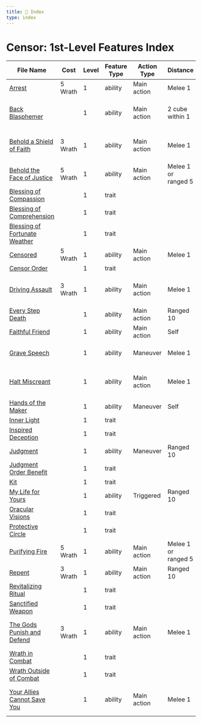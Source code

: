 ```yaml
---
title: 📑 Index
type: index
---
```


# Censor: 1st-Level Features Index

| File Name                                                               | Cost    | Level | Feature Type | Action Type | Distance            | Target                 |
| ----------------------------------------------------------------------- | ------- | ----- | ------------ | ----------- | ------------------- | ---------------------- |
| [Arrest](../Arrest)                                                     | 5 Wrath | 1     | ability      | Main action | Melee 1             | One creature           |
| [Back Blasphemer](../Back%20Blasphemer)                                 |         | 1     | ability      | Main action | 2 cube within 1     | Each enemy in the area |
| [Behold a Shield of Faith](../Behold%20a%20Shield%20of%20Faith)         | 3 Wrath | 1     | ability      | Main action | Melee 1             | One creature or object |
| [Behold the Face of Justice](../Behold%20the%20Face%20of%20Justice)     | 5 Wrath | 1     | ability      | Main action | Melee 1 or ranged 5 | One creature           |
| [Blessing of Compassion](../Blessing%20of%20Compassion)                 |         | 1     | trait        |             |                     |                        |
| [Blessing of Comprehension](../Blessing%20of%20Comprehension)           |         | 1     | trait        |             |                     |                        |
| [Blessing of Fortunate Weather](../Blessing%20of%20Fortunate%20Weather) |         | 1     | trait        |             |                     |                        |
| [Censored](../Censored)                                                 | 5 Wrath | 1     | ability      | Main action | Melee 1             | One creature           |
| [Censor Order](../Censor%20Order)                                       |         | 1     | trait        |             |                     |                        |
| [Driving Assault](../Driving%20Assault)                                 | 3 Wrath | 1     | ability      | Main action | Melee 1             | One creature or object |
| [Every Step Death](../Every%20Step%20Death)                             |         | 1     | ability      | Main action | Ranged 10           | One creature           |
| [Faithful Friend](../Faithful%20Friend)                                 |         | 1     | ability      | Main action | Self                | Self                   |
| [Grave Speech](../Grave%20Speech)                                       |         | 1     | ability      | Maneuver    | Melee 1             | One dead creature      |
| [Halt Miscreant](../Halt%20Miscreant)                                   |         | 1     | ability      | Main action | Melee 1             | One creature or object |
| [Hands of the Maker](../Hands%20of%20the%20Maker)                       |         | 1     | ability      | Maneuver    | Self                | Self                   |
| [Inner Light](../Inner%20Light)                                         |         | 1     | trait        |             |                     |                        |
| [Inspired Deception](../Inspired%20Deception)                           |         | 1     | trait        |             |                     |                        |
| [Judgment](../Judgment)                                                 |         | 1     | ability      | Maneuver    | Ranged 10           | One enemy              |
| [Judgment Order Benefit](../Judgment%20Order%20Benefit)                 |         | 1     | trait        |             |                     |                        |
| [Kit](../Kit)                                                           |         | 1     | trait        |             |                     |                        |
| [My Life for Yours](../My%20Life%20for%20Yours)                         |         | 1     | ability      | Triggered   | Ranged 10           | Self or one ally       |
| [Oracular Visions](../Oracular%20Visions)                               |         | 1     | trait        |             |                     |                        |
| [Protective Circle](../Protective%20Circle)                             |         | 1     | trait        |             |                     |                        |
| [Purifying Fire](../Purifying%20Fire)                                   | 5 Wrath | 1     | ability      | Main action | Melee 1 or ranged 5 | One creature           |
| [Repent](../Repent)                                                     | 3 Wrath | 1     | ability      | Main action | Ranged 10           | One creature           |
| [Revitalizing Ritual](../Revitalizing%20Ritual)                         |         | 1     | trait        |             |                     |                        |
| [Sanctified Weapon](../Sanctified%20Weapon)                             |         | 1     | trait        |             |                     |                        |
| [The Gods Punish and Defend](../The%20Gods%20Punish%20and%20Defend)     | 3 Wrath | 1     | ability      | Main action | Melee 1             | One creature or object |
| [Wrath in Combat](../Wrath%20in%20Combat)                               |         | 1     | trait        |             |                     |                        |
| [Wrath Outside of Combat](../Wrath%20Outside%20of%20Combat)             |         | 1     | trait        |             |                     |                        |
| [Your Allies Cannot Save You](../Your%20Allies%20Cannot%20Save%20You)   |         | 1     | ability      | Main action | Melee 1             | One creature or object |
